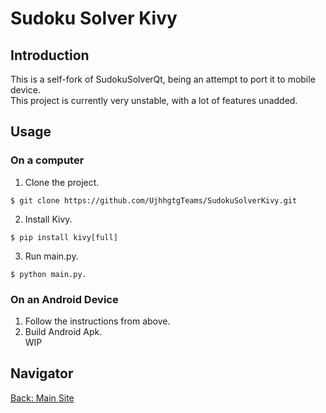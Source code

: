 # Sudoku Solver Kivy

## Introduction
This is a self-fork of SudokuSolverQt, being an attempt to port it to mobile device.<br>
This project is currently very unstable, with a lot of features unadded.

## Usage
### On a computer
1. Clone the project.
```
$ git clone https://github.com/UjhhgtgTeams/SudokuSolverKivy.git
```
2. Install Kivy.
```
$ pip install kivy[full]
```
3. Run main.py.
```
$ python main.py.
```
### On an Android Device
1. Follow the instructions from above.
2. Build Android Apk.<br>
WIP

## Navigator
[Back: Main Site](https://ujhhgtgteams.github.io/)